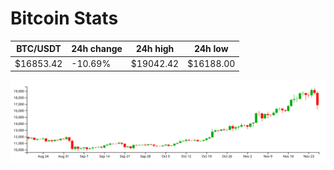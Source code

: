 # Bitcoin Stats

BTC/USDT|24h change|24h high|24h low|
|---|---|---|---|
|$16853.42|-10.69%|$19042.42|$16188.00|

<img src="./chart.svg">
